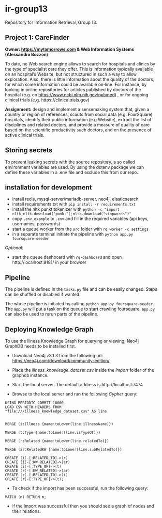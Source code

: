 # ir-group13
Repository for Information Retrieval, Group 13.

## Project 1: CareFinder
**Owner: https://mytomorrows.com & Web Information Systems (Alessandro Bozzon)**

To date, no Web search engine allows to search for hospitals and clinics by the type of  specialist care they offer. This is information typically available on an hospital’s Website, but not structured in such a way to allow exploration. Also, there is little information about the quality of the doctors, for which some information could be available on-line. For instance, by looking in online repositories for articles published by doctors of the hospital (e.g. on https://www.ncbi.nlm.nih.gov/pubmed) , or for ongoing clinical trials (e.g. https://clinicaltrials.gov)

**Assignment:** design and implement a sensemaking system that, given a country or region of references, scouts from social data (e.g. FourSquare) hospitals, identify their public information (e.g Website), extract the list of disciplines and related doctors, and provide a measure of quality of care based on the scientific productivity such doctors, and on the presence of active clinical trials. 


## Storing secrets
To prevent leaking secrets with the source repository, a so called environment variables are used.
By using the dotenv package we can define these variables in a .env file and exclude this from our repo.


## installation for development

- install redis, mysql-server/mariadb-server, neo4j, elasticsearch
- install requirements.txt with `pip install -r requirements.txt`
- install the nltk punkt tokenizer with `python -c "import nltk;nltk.download('punkt');nltk.download("stopwords")"`
- copy `.env_example` to `.env` and fill in the required variables (api keys, usernames, passwords)
- start a queue worker from the `src` folder with `rq worker -c settings`
- in a separate terminal initiate the pipeline with `python app.py foursquare-seeder`

*Optional:*
- start the queue dashboard with `rq-dashboard` and open http://localhost:9181/ in your browser

## Pipeline
The pipeline is defined in the `tasks.py` file and can be easily changed.
Steps can be shuffled or disabled if wanted.


The whole pipeline is initiated by calling `python app.py foursquare-seeder`.
The `app.py` will put a task on the queue to start crawling foursquare.
`app.py` can also be used to rerun parts of the pipeline.


## Deploying Knowledge Graph

To use the Illness Knowledge Graph for querying or viewing, Neo4j GraphDB needs to be installed first.

- Download Neo4j v3.1.3 from the following url: https://neo4j.com/download/community-edition/

- Place the *illness_knowledge_dataset.csv* inside the *import* folder of the graphdb instance.

- Start the local server. The default address is http://localhost:7474

- Browse to the local server and run the following *Cypher* query:
```
USING PERIODIC COMMIT 10000
LOAD CSV WITH HEADERS FROM
"file:///illness_knowledge_dataset.csv" AS line


MERGE (i:Illness {name:toLower(line.illnessName)})

MERGE (t:Type {name:toLower(line.isTypeOf)})

MERGE (r:Related {name:toLower(line.relatedTo)})

MERGE (ar:RelatedKW {name:toLower(line.subRelatedTo)})

CREATE (i)-[:RELATED_TO]->(r)
CREATE (i)-[:KW_RELATED]->(ar)
CREATE (i)-[:TYPE_OF]->(t)
CREATE (r)-[:KW_RELATED]->(ar)
CREATE (r)-[:RELATED_TO]->(i)
CREATE (r)-[:TYPE_OF]->(t);
```
- To check if the import has been successful, run the following query: 
```
MATCH (n) RETURN n; 
```
- If the import was successful then you should see a graph of nodes and their relations.